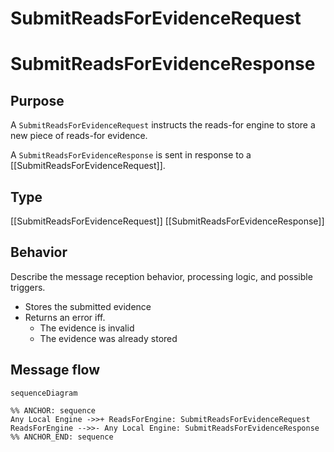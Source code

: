 <div class="message" markdown>


# SubmitReadsForEvidenceRequest
# SubmitReadsForEvidenceResponse

## Purpose

<!-- --8<-- [start:purpose] -->
A `SubmitReadsForEvidenceRequest` instructs the reads-for engine to store a new piece of reads-for evidence.

A `SubmitReadsForEvidenceResponse` is sent in response to a [[SubmitReadsForEvidenceRequest]].
<!-- --8<-- [end:purpose] -->

## Type

<!-- --8<-- [start:type] -->
[[SubmitReadsForEvidenceRequest]]
[[SubmitReadsForEvidenceResponse]]
<!-- --8<-- [end:type] -->

## Behavior

<!-- --8<-- [start:behavior] -->
Describe the message reception behavior, processing logic, and possible triggers.
- Stores the submitted evidence
- Returns an error iff.
    - The evidence is invalid
    - The evidence was already stored
<!-- --8<-- [end:behavior] -->

## Message flow

<!-- --8<-- [start:messages] -->
```mermaid
sequenceDiagram

%% ANCHOR: sequence
Any Local Engine ->>+ ReadsForEngine: SubmitReadsForEvidenceRequest
ReadsForEngine -->>- Any Local Engine: SubmitReadsForEvidenceResponse
%% ANCHOR_END: sequence
```
<!-- --8<-- [end:messages] -->

</div>

